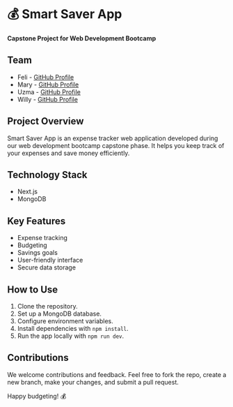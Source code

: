 # 💰 Smart Saver App 

**Capstone Project for Web Development Bootcamp**

## Team
- Feli - [GitHub Profile](https://github.com/FeliKroder)
- Mary - [GitHub Profile](https://github.com/maryhbb)
- Uzma - [GitHub Profile](https://github.com/hdkuzmahashmi)
- Willy - [GitHub Profile](https://github.com/willywdev)

## Project Overview
Smart Saver App is an expense tracker web application developed during our web development bootcamp capstone phase. It helps you keep track of your expenses and save money efficiently.

## Technology Stack
- Next.js
- MongoDB

## Key Features
- Expense tracking
- Budgeting
- Savings goals
- User-friendly interface
- Secure data storage

## How to Use
1. Clone the repository.
2. Set up a MongoDB database.
3. Configure environment variables.
4. Install dependencies with `npm install`.
5. Run the app locally with `npm run dev`.

## Contributions
We welcome contributions and feedback. Feel free to fork the repo, create a new branch, make your changes, and submit a pull request.

Happy budgeting! 💰
